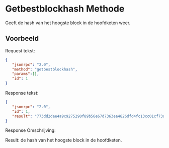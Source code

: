 # Getbestblockhash Methode

Geeft de hash van het hoogste block in de hoofdketen weer.

## Voorbeeld

Request tekst:

```json
{
   "jsonrpc": "2.0",
   "method": "getbestblockhash",
   "params":[],
   "id": 1
}
```

Response tekst:

```json
{
   "jsonrpc": "2.0",
   "id": 1,
   "result": "773dd2dae4a9c9275290f89b56e67d7363ea4826dfd4fc13cc01cf73a44b0d0e"
}
```

Response Omschrijving:

Result: de hash van het hoogste block in de hoofdketen.
